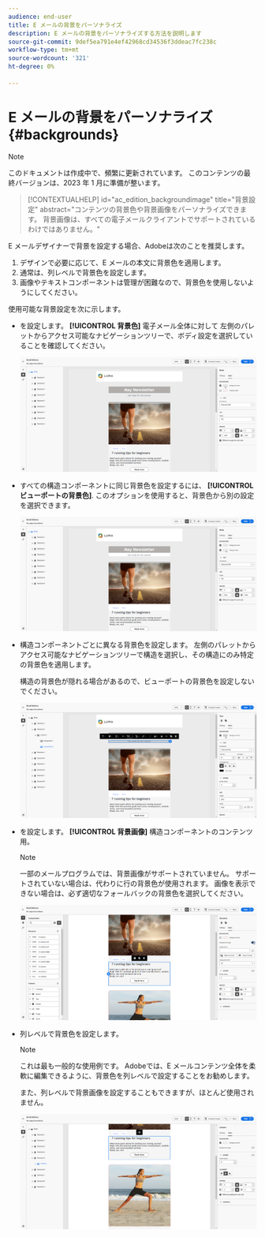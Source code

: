 ```yaml
---
audience: end-user
title: E メールの背景をパーソナライズ
description: E メールの背景をパーソナライズする方法を説明します
source-git-commit: 9def5ea791e4ef42968cd34536f3ddeac7fc238c
workflow-type: tm+mt
source-wordcount: '321'
ht-degree: 0%

---
```



# E メールの背景をパーソナライズ {#backgrounds}

>[!NOTE]
>
>このドキュメントは作成中で、頻繁に更新されています。 このコンテンツの最終バージョンは、2023 年 1 月に準備が整います。

>[!CONTEXTUALHELP]
>id="ac_edition_backgroundimage"
>title="背景設定"
>abstract="コンテンツの背景色や背景画像をパーソナライズできます。 背景画像は、すべての電子メールクライアントでサポートされているわけではありません。"

E メールデザイナーで背景を設定する場合、Adobeは次のことを推奨します。

1. デザインで必要に応じて、E メールの本文に背景色を適用します。
1. 通常は、列レベルで背景色を設定します。
1. 画像やテキストコンポーネントは管理が困難なので、背景色を使用しないようにしてください。

使用可能な背景設定を次に示します。

* を設定します。 **[!UICONTROL 背景色]** 電子メール全体に対して 左側のパレットからアクセス可能なナビゲーションツリーで、ボディ設定を選択していることを確認してください。

   ![](assets/background_1.png)

* すべての構造コンポーネントに同じ背景色を設定するには、 **[!UICONTROL ビューポートの背景色]**. このオプションを使用すると、背景色から別の設定を選択できます。

   ![](assets/background_2.png)

* 構造コンポーネントごとに異なる背景色を設定します。 左側のパレットからアクセス可能なナビゲーションツリーで構造を選択し、その構造にのみ特定の背景色を適用します。

   構造の背景色が隠れる場合があるので、ビューポートの背景色を設定しないでください。

   ![](assets/background_3.png)

* を設定します。 **[!UICONTROL 背景画像]** 構造コンポーネントのコンテンツ用。

   >[!NOTE]
   >
   >一部のメールプログラムでは、背景画像がサポートされていません。 サポートされていない場合は、代わりに行の背景色が使用されます。 画像を表示できない場合は、必ず適切なフォールバックの背景色を選択してください。

   ![](assets/background_4.png)

* 列レベルで背景色を設定します。

   >[!NOTE]
   >
   >これは最も一般的な使用例です。 Adobeでは、E メールコンテンツ全体を柔軟に編集できるように、背景色を列レベルで設定することをお勧めします。

   また、列レベルで背景画像を設定することもできますが、ほとんど使用されません。

   ![](assets/background_5.png)
